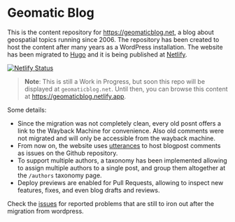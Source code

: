 # Geomatic Blog

This is the content repository for <https://geomaticblog.net>, a blog about geospatial topics running since 2006. The repository has been created to host the content after many years as a WordPress installation. The website has been migrated to [Hugo](https://gohugo.io/) and it is being published at [Netlify](https://netlify.com).

[![Netlify Status](https://api.netlify.com/api/v1/badges/e4449a72-d055-448a-8bc6-505619f5509d/deploy-status)](https://app.netlify.com/sites/geomaticblog/deploys)

> **Note**: This is still a Work in Progress, but soon this repo will be displayed at `geomaticblog.net`. Until then, you can browse this content at <https://geomaticblog.netlify.app>.

Some details:

* Since the migration was not completely clean, every old posnt offers a link to the Wayback Machine for convenience. Also old comments were not migrated and will only be accessible from the wayback machine.
* From now on, the website uses [utterances](https://utteranc.es/) to host blogpost comments as issues on the Github repository.
* To support multiple authors, a taxonomy has been implemented allowing to assign multiple authors to a single post, and group them altogether at the `/authors`  taxonomy page.
* Deploy previews are enabled for Pull Requests, allowing to inspect new features, fixes, and even blog drafts and reviews.

Check the [issues](https://github.com/jsanz/geomaticblog/issues) for reported problems that are still to iron out after the migration from wordpress.
